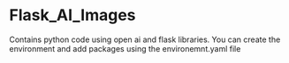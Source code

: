 # Flask_AI_Images
Contains python code using open ai and flask libraries. You can create the environment and add packages using the environemnt.yaml file
